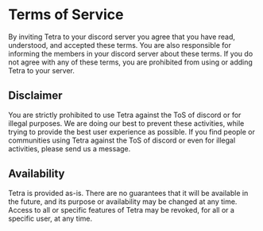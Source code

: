 # Terms of Service

By inviting Tetra to your discord server you agree that you have read, understood, and accepted these terms. You are also responsible for informing the members in your discord server about these terms. If you do not agree with any of these terms, you are prohibited from using or adding Tetra to your server.

## Disclaimer

You are strictly prohibited to use Tetra against the ToS of discord or for illegal purposes. We are doing our best to prevent these activities, while trying to provide the best user experience as possible. If you find people or communities using Tetra against the ToS of discord or even for illegal activities, please send us a message.

## Availability

Tetra is provided as-is. There are no guarantees that it will be available in the future, and its purpose or availability may be changed at any time.
Access to all or specific features of Tetra may be revoked, for all or a specific user, at any time.
